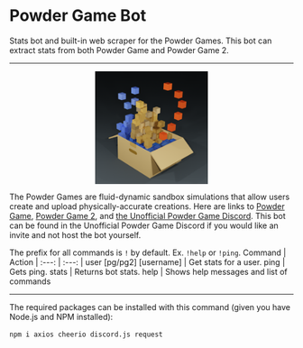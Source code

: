 # Powder Game Bot
Stats bot and built-in web scraper for the Powder Games. This bot can extract stats from both Powder Game and Powder Game 2.

---

<p align="center">
  <img src="pg-logo.png" height="200px" width="200px" align="center"></img>
</p>

The Powder Games are fluid-dynamic sandbox simulations that allow users create and upload physically-accurate creations. Here are links to [Powder Game](https://dan-ball.jp/en/javagame/dust), [Powder Game 2](https://dan-ball.jp/en/javagame/dust2), and [the Unofficial Powder Game Discord](https://discord.gg/JDkfEBnREQ). This bot can be found in the Unofficial Powder Game Discord if you would like an invite and not host the bot yourself.

The prefix for all commands is `!` by default. Ex. `!help` or `!ping`.
Command | Action
| :---: | :---: |
user [pg/pg2] [username] | Get stats for a user.
ping | Gets ping.
stats | Returns bot stats.
help | Shows help messages and list of commands

---

The required packages can be installed with this command (given you have Node.js and NPM installed):
```
npm i axios cheerio discord.js request
```
